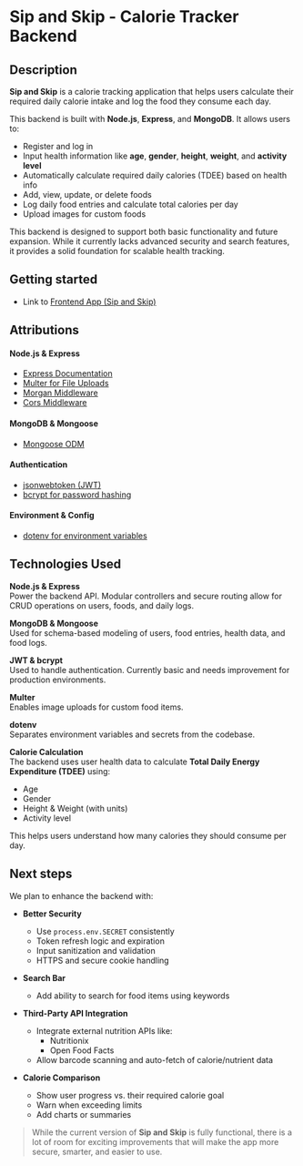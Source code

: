 # Sip and Skip - Calorie Tracker Backend

## Description

**Sip and Skip** is a calorie tracking application that helps users calculate their required daily calorie intake and log the food they consume each day.

This backend is built with **Node.js**, **Express**, and **MongoDB**. It allows users to:

- Register and log in
- Input health information like **age**, **gender**, **height**, **weight**, and **activity level**
- Automatically calculate required daily calories (TDEE) based on health info
- Add, view, update, or delete foods
- Log daily food entries and calculate total calories per day
- Upload images for custom foods

This backend is designed to support both basic functionality and future expansion. While it currently lacks advanced security and search features, it provides a solid foundation for scalable health tracking.

## Getting started

+ Link to [Frontend App (Sip and Skip)](https://github.com/SxRx246/calories-calculating-app-front-end/)

## Attributions

#### Node.js & Express

+ [Express Documentation](https://expressjs.com/)  
+ [Multer for File Uploads](https://github.com/expressjs/multer)  
+ [Morgan Middleware](https://github.com/expressjs/morgan)  
+ [Cors Middleware](https://www.npmjs.com/package/cors)

#### MongoDB & Mongoose

+ [Mongoose ODM](https://www.mongodb.com/)

#### Authentication

+ [jsonwebtoken (JWT)](https://github.com/auth0/node-jsonwebtoken)  
+ [bcrypt for password hashing](https://github.com/kelektiv/node.bcrypt.js)

#### Environment & Config

+ [dotenv for environment variables](https://www.npmjs.com/package/dotenv)


## Technologies Used

**Node.js & Express**  
Power the backend API. Modular controllers and secure routing allow for CRUD operations on users, foods, and daily logs.

**MongoDB & Mongoose**  
Used for schema-based modeling of users, food entries, health data, and food logs.

**JWT & bcrypt**  
Used to handle authentication. Currently basic and needs improvement for production environments.

**Multer**  
Enables image uploads for custom food items.

**dotenv**  
Separates environment variables and secrets from the codebase.

**Calorie Calculation**  
The backend uses user health data to calculate **Total Daily Energy Expenditure (TDEE)** using:
- Age  
- Gender  
- Height & Weight (with units)  
- Activity level

This helps users understand how many calories they should consume per day.

## Next steps

We plan to enhance the backend with:

+ **Better Security**
  - Use `process.env.SECRET` consistently
  - Token refresh logic and expiration
  - Input sanitization and validation
  - HTTPS and secure cookie handling

+ **Search Bar**
  - Add ability to search for food items using keywords

+ **Third-Party API Integration**
  - Integrate external nutrition APIs like:
    - Nutritionix
    - Open Food Facts
  - Allow barcode scanning and auto-fetch of calorie/nutrient data

+ **Calorie Comparison**
  - Show user progress vs. their required calorie goal
  - Warn when exceeding limits
  - Add charts or summaries

> While the current version of **Sip and Skip** is fully functional, there is a lot of room for exciting improvements that will make the app more secure, smarter, and easier to use.
